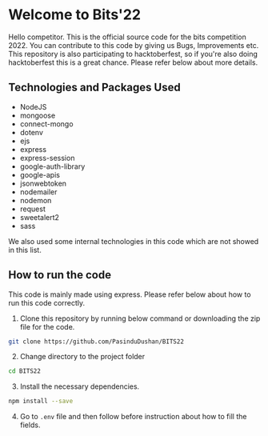 # Welcome to Bits'22

Hello competitor. This is the official source code for the bits competition 2022. You can contribute to this code by giving us Bugs, Improvements etc. This repository is also participating to hacktoberfest, so if you're also doing hacktoberfest this is a great chance. Please refer below about more details.

## Technologies and Packages Used

 - NodeJS
 - mongoose
 - connect-mongo
 - dotenv
 - ejs
 - express
 - express-session
 - google-auth-library
 - google-apis
 - jsonwebtoken
 - nodemailer
 - nodemon
 - request
 - sweetalert2
 - sass

We also used some internal technologies in this code which are not showed in this list. 

## How to run the code
This code is mainly made using express. Please refer below about how to run this code correctly.

 1. Clone this repository by running below command or downloading the zip file for the code.
```bash
git clone https://github.com/PasinduDushan/BITS22
```
2. Change directory to the project folder
```bash
cd BITS22
```
3. Install the necessary dependencies. 
```bash
npm install --save
```
4.  Go to ```.env``` file and then follow before instruction about how to fill the fields.
